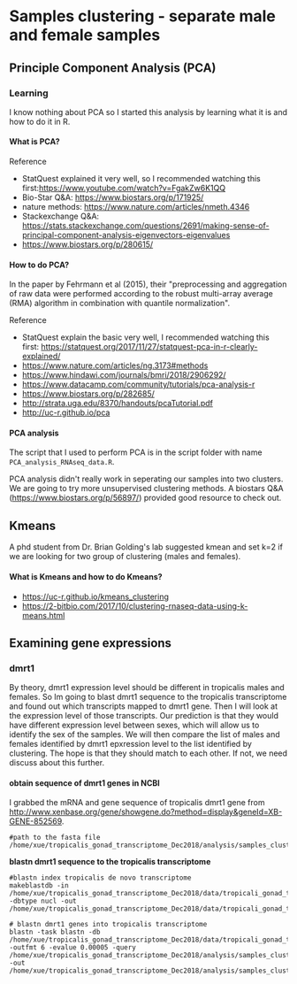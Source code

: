 # Samples clustering - separate male and female samples
## Principle Component Analysis (PCA)
### Learning
I know nothing about PCA so I started this analysis by learning what it is and how to do it in R. 

#### What is PCA?

Reference
- StatQuest explained it very well, so I recommended watching this first:https://www.youtube.com/watch?v=FgakZw6K1QQ  
- Bio-Star Q&A: https://www.biostars.org/p/171925/
- nature methods: https://www.nature.com/articles/nmeth.4346
- Stackexchange Q&A: https://stats.stackexchange.com/questions/2691/making-sense-of-principal-component-analysis-eigenvectors-eigenvalues
- https://www.biostars.org/p/280615/


#### How to do PCA?
In the paper by Fehrmann et al (2015), their "preprocessing and aggregation of raw data were performed according to the robust multi-array average (RMA) algorithm in combination with quantile normalization".

Reference
- StatQuest explain the basic very well, I recommended watching this first: https://statquest.org/2017/11/27/statquest-pca-in-r-clearly-explained/
- https://www.nature.com/articles/ng.3173#methods
- https://www.hindawi.com/journals/bmri/2018/2906292/
- https://www.datacamp.com/community/tutorials/pca-analysis-r
- https://www.biostars.org/p/282685/
- http://strata.uga.edu/8370/handouts/pcaTutorial.pdf
- http://uc-r.github.io/pca

#### PCA analysis
The script that I used to perform PCA is in the script folder with name `PCA_analysis_RNAseq_data.R`.

PCA analysis didn't really work in seperating our samples into two clusters. We are going to try more unsupervised clustering methods. A biostars Q&A (https://www.biostars.org/p/56897/) provided good resource to check out. 
## Kmeans
A phd student from Dr. Brian Golding's lab suggested kmean and set k=2 if we are looking for two group of clustering (males and females). 
#### What is Kmeans and how to do Kmeans?
- https://uc-r.github.io/kmeans_clustering
- https://2-bitbio.com/2017/10/clustering-rnaseq-data-using-k-means.html

## Examining gene expressions
### dmrt1
By theory, dmrt1 expression level should be different in tropicalis males and females. So Im going to blast dmrt1 sequence to the tropicalis transcriptome and found out which transcripts mapped to dmrt1 gene. Then I will look at the expression level of those transcripts. Our prediction is that they would have different expression level between sexes, which will allow us to identify the sex of the samples. We will then compare the list of males and females identified by dmrt1 epxression level to the list identified by clustering. The hope is that they should match to each other. If not, we need discuss about this further.
#### obtain sequence of dmrt1 genes in NCBI
I grabbed the mRNA and gene sequence of tropicalis dmrt1 gene from http://www.xenbase.org/gene/showgene.do?method=display&geneId=XB-GENE-852569. 
```
#path to the fasta file
/home/xue/tropicalis_gonad_transcriptome_Dec2018/analysis/samples_clustering_analysis/identify_sex_by_dmrt1/tropicalis_dmrt1_seq.fasta
```

**blastn dmrt1 sequence to the tropicalis transcriptome**
```
#blastn index tropicalis de novo transcriptome 
makeblastdb -in /home/xue/tropicalis_gonad_transcriptome_Dec2018/data/tropicali_gonad_transcriptome_trinityOut/tropicalis_transcriptome_build_dec2018/tropicalis_transcriptome_trinityOut.Trinity.fasta -dbtype nucl -out /home/xue/tropicalis_gonad_transcriptome_Dec2018/data/tropicali_gonad_transcriptome_trinityOut/tropicalis_transcriptome_build_dec2018/db_tropicalis_gonad_transcriptome_blastn/db_tropicalis_gonad_transcriptome

# blastn dmrt1 genes into tropicalis transcriptome
blastn -task blastn -db /home/xue/tropicalis_gonad_transcriptome_Dec2018/data/tropicali_gonad_transcriptome_trinityOut/tropicalis_transcriptome_build_dec2018/db_tropicalis_gonad_transcriptome_blastn/db_tropicalis_gonad_transcriptome -outfmt 6 -evalue 0.00005 -query  /home/xue/tropicalis_gonad_transcriptome_Dec2018/analysis/samples_clustering_analysis/identify_sex_by_dmrt1/tropicalis_dmrt1_seq.fasta -out /home/xue/tropicalis_gonad_transcriptome_Dec2018/analysis/samples_clustering_analysis/identify_sex_by_dmrt1/dmrt1_tropTrna_blastnOut.tsv

```
